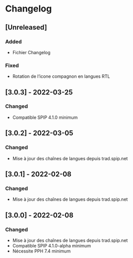 # Changelog

## [Unreleased]

### Added

- Fichier Changelog

### Fixed

- Rotation de l’icone compagnon en langues RTL


## [3.0.3] - 2022-03-25

### Changed

- Compatible SPIP 4.1.0 minimum


## [3.0.2] - 2022-03-05

### Changed

- Mise à jour des chaînes de langues depuis trad.spip.net


## [3.0.1] - 2022-02-08

### Changed

- Mise à jour des chaînes de langues depuis trad.spip.net


## [3.0.0] - 2022-02-08

### Changed

- Mise à jour des chaînes de langues depuis trad.spip.net
- Compatible SPIP 4.1.0-alpha minimum
- Nécessite PPH 7.4 minimum
